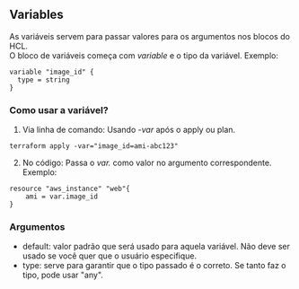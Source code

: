 ## Variables

As variáveis servem para passar valores para os argumentos nos blocos do HCL.  
O bloco de variáveis começa com *variable* e o tipo da variável.
Exemplo:
```
variable "image_id" {
  type = string
}
```
### Como usar a variável?
1. Via linha de comando:
Usando *-var* após o apply ou plan.
```
terraform apply -var="image_id=ami-abc123"
```
2. No código:
Passa o *var.<tipo-da-variavel>* como valor no argumento correspondente.
Exemplo:
```
resource "aws_instance" "web"{
    ami = var.image_id
}
```
### Argumentos
- default: valor padrão que será usado para aquela variável. Não deve ser usado se você quer que o usuário especifique.  
- type: serve para garantir que o tipo passado é o correto. Se tanto faz o tipo, pode usar "any".  

